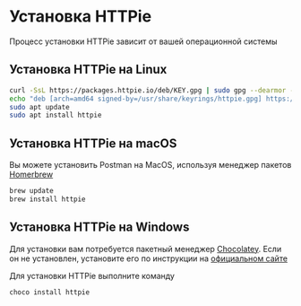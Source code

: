 # Установка HTTPie

Процесс установки HTTPie зависит от вашей операционной системы

## Установка HTTPie на Linux

```bash
curl -SsL https://packages.httpie.io/deb/KEY.gpg | sudo gpg --dearmor -o /usr/share/keyrings/httpie.gpg
echo "deb [arch=amd64 signed-by=/usr/share/keyrings/httpie.gpg] https://packages.httpie.io/deb ./" | sudo tee /etc/apt/sources.list.d/httpie.list > /dev/null
sudo apt update
sudo apt install httpie
```

## Установка HTTPie на macOS

Вы можете установить Postman на MacOS, используя менеджер пакетов [Homerbrew](https://brew.sh/)

```bash
brew update
brew install httpie
```

## Установка HTTPie на Windows

Для установки вам потребуется пакетный менеджер [Chocolatey](https://chocolatey.org/). Если он не установлен, установите его по инструкции на [официальном сайте](https://chocolatey.org/install)

Для установки HTTPie выполните команду

```bash
choco install httpie
```
